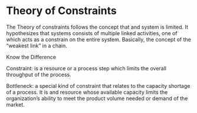 # Theory of Constraints

The Theory of constraints follows the concept that and system is limited. It hypothesizes that systems consists of multiple linked activities, one of which acts as a constrain on the entire system. Basically, the concept of the “weakest link” in a chain.

Know the Difference

Constraint: is a resource or a process step which limits the overall throughput of the process.

Bottleneck: a special kind of constraint that relates to the capacity shortage of a process. It is and resource whose available capacity limits the organization’s ability to meet the product volume needed or demand of the market.